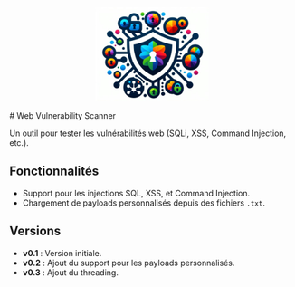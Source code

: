 <p align="center">
  <img src="logo.png" alt="Logo du projet" width="200">
</p>
# Web Vulnerability Scanner

Un outil pour tester les vulnérabilités web (SQLi, XSS, Command Injection, etc.).

## Fonctionnalités
- Support pour les injections SQL, XSS, et Command Injection.
- Chargement de payloads personnalisés depuis des fichiers `.txt`.


## Versions
- **v0.1** : Version initiale.
- **v0.2** : Ajout du support pour les payloads personnalisés.
- **v0.3** : Ajout du threading.
